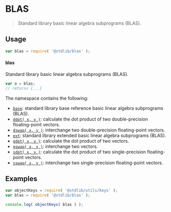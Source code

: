 <!--

@license Apache-2.0

Copyright (c) 2018 The Stdlib Authors.

Licensed under the Apache License, Version 2.0 (the "License");
you may not use this file except in compliance with the License.
You may obtain a copy of the License at

   http://www.apache.org/licenses/LICENSE-2.0

Unless required by applicable law or agreed to in writing, software
distributed under the License is distributed on an "AS IS" BASIS,
WITHOUT WARRANTIES OR CONDITIONS OF ANY KIND, either express or implied.
See the License for the specific language governing permissions and
limitations under the License.

-->

# BLAS

> Standard library basic linear algebra subprograms (BLAS).

<section class="usage">

## Usage

```javascript
var blas = require( '@stdlib/blas' );
```

#### blas

Standard library basic linear algebra subprograms (BLAS).

```javascript
var o = blas;
// returns {...}
```

The namespace contains the following:

<!-- <toc pattern="*"> -->

<div class="namespace-toc">

-   <span class="signature">[`base`][@stdlib/blas/base]</span><span class="delimiter">: </span><span class="description">standard library base reference basic linear algebra subprograms (BLAS).</span>
-   <span class="signature">[`ddot( x, y )`][@stdlib/blas/ddot]</span><span class="delimiter">: </span><span class="description">calculate the dot product of two double-precision floating-point vectors.</span>
-   <span class="signature">[`dswap( x, y )`][@stdlib/blas/dswap]</span><span class="delimiter">: </span><span class="description">interchange two double-precision floating-point vectors.</span>
-   <span class="signature">[`ext`][@stdlib/blas/ext]</span><span class="delimiter">: </span><span class="description">standard library extended basic linear algebra subprograms (BLAS).</span>
-   <span class="signature">[`gdot( x, y )`][@stdlib/blas/gdot]</span><span class="delimiter">: </span><span class="description">calculate the dot product of two vectors.</span>
-   <span class="signature">[`gswap( x, y )`][@stdlib/blas/gswap]</span><span class="delimiter">: </span><span class="description">interchange two vectors.</span>
-   <span class="signature">[`sdot( x, y )`][@stdlib/blas/sdot]</span><span class="delimiter">: </span><span class="description">calculate the dot product of two single-precision floating-point vectors.</span>
-   <span class="signature">[`sswap( x, y )`][@stdlib/blas/sswap]</span><span class="delimiter">: </span><span class="description">interchange two single-precision floating-point vectors.</span>

</div>

<!-- </toc> -->

</section>

<!-- /.usage -->

<section class="examples">

## Examples

<!-- TODO: better examples -->

<!-- eslint no-undef: "error" -->

```javascript
var objectKeys = require( '@stdlib/utils/keys' );
var blas = require( '@stdlib/blas' );

console.log( objectKeys( blas ) );
```

</section>

<!-- /.examples -->

<section class="links">

<!-- <toc-links> -->

[@stdlib/blas/base]: https://github.com/stdlib-js/stdlib/tree/develop/lib/node_modules/%40stdlib/blas/base

[@stdlib/blas/ddot]: https://github.com/stdlib-js/stdlib/tree/develop/lib/node_modules/%40stdlib/blas/ddot

[@stdlib/blas/dswap]: https://github.com/stdlib-js/stdlib/tree/develop/lib/node_modules/%40stdlib/blas/dswap

[@stdlib/blas/ext]: https://github.com/stdlib-js/stdlib/tree/develop/lib/node_modules/%40stdlib/blas/ext

[@stdlib/blas/gdot]: https://github.com/stdlib-js/stdlib/tree/develop/lib/node_modules/%40stdlib/blas/gdot

[@stdlib/blas/gswap]: https://github.com/stdlib-js/stdlib/tree/develop/lib/node_modules/%40stdlib/blas/gswap

[@stdlib/blas/sdot]: https://github.com/stdlib-js/stdlib/tree/develop/lib/node_modules/%40stdlib/blas/sdot

[@stdlib/blas/sswap]: https://github.com/stdlib-js/stdlib/tree/develop/lib/node_modules/%40stdlib/blas/sswap

<!-- </toc-links> -->

</section>

<!-- /.links -->
